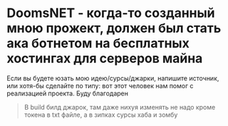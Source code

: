 # DoomsNET - когда-то созданный мною прожект, должен был стать ака ботнетом на бесплатных хостингах для серверов майна
Если вы будете юзать мою идею/сурсы/джарки, напишите источник, или хотя-бы сделайте по типу: вот этот человек нам помог с реализацией проекта. Буду благодарен
>В build билд джарок, там даже нихуя изменять не надо кроме токена в txt файле, а в зипках сурсы хаба и зомбу
